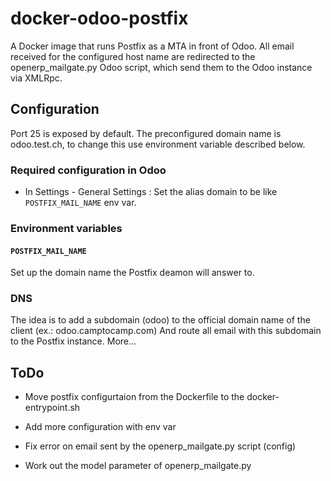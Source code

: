 # docker-odoo-postfix

A Docker image that runs Postfix as a MTA in front of Odoo.
All email received for the configured host name are redirected to the openerp_mailgate.py Odoo script, which send them to the Odoo instance via XMLRpc.


## Configuration

Port 25 is exposed by default.
The preconfigured domain name is odoo.test.ch, to change this use environment variable described below.

### Required configuration in Odoo

* In Settings - General Settings : Set the alias domain to be like `POSTFIX_MAIL_NAME` env var.


### Environment variables

#### `POSTFIX_MAIL_NAME`
Set up the domain name the Postfix deamon will answer to.


### DNS
The idea is to add a subdomain (odoo) to the official domain name of the client (ex.: odoo.camptocamp.com)
And route all email with this subdomain to the Postfix instance.
More...


## ToDo

* Move postfix configurtaion from the Dockerfile to the docker-entrypoint.sh

* Add more configuration with env var

* Fix error on email sent by the openerp_mailgate.py script (config)

* Work out the model parameter of openerp_mailgate.py
